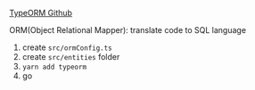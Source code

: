 [TypeORM Github](https://github.com/typeorm/typeorm)

ORM(Object Relational Mapper):
translate code to SQL language

1. create `src/ormConfig.ts`
2. create `src/entities` folder
3. `yarn add typeorm`
4. go
<!--stackedit_data:
eyJoaXN0b3J5IjpbLTIxMjQ2NTczNjAsODIzNzY4MjE2LDc1ND
QxMDM0NSwxMjkxNjMxMzAwLC0xOTYzNTE5MTk1LDE0ODU4MDE5
NTFdfQ==
-->